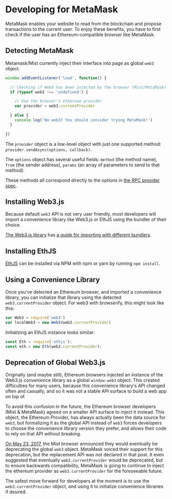 # Developing for MetaMask

MetaMask enables your website to read from the blockchain and propose transactions to the current user. To enjoy these benefits, you have to first check if the user has an Ethereum-compatible browser like MetaMask.

## Detecting MetaMask

Metamask/Mist currently inject their interface into page as global `web3` object.

```javascript
window.addEventListener('load', function() {

  // Checking if Web3 has been injected by the browser (Mist/MetaMask)
  if (typeof web3 !== 'undefined') {

    // Use the browser's ethereum provider
    var provider = web3.currentProvider

  } else {
    console.log('No web3? You should consider trying MetaMask!')
  }

})
```

The `provider` object is a low-level object with just one supported method: `provider.sendAsync(options, callback)`.

The `options` object has several useful fields: `method` (the method name), `from` (the sender address), `params` (an array of parameters to send to that method).

These methods all correspond directly to the options in [the RPC provider spec](https://github.com/ethereum/wiki/wiki/JSON-RPC).

## Installing Web3.js

Because default `web3` API is not very user friendly, most developers will import a convenience library like Web3.js or EthJS using the bundler of their choice.

[The Web3.js library](https://github.com/ethereum/web3.js/) has [a guide for importing with different bundlers](https://github.com/ethereum/wiki/wiki/JavaScript-API#adding-web3).

## Installing EthJS

[EthJS](https://github.com/ethjs/ethjs) can be installed via NPM with npm or yarn by running `npm install`.

## Using a Convenience Library

Once you've detected an Ethereum browser, and imported a convenience library, you can initialize that library using the detected `web3.currentProvider` object. For web3 with browserify, this might look like this:

```javascript
var Web3 = require('web3')
var localWeb3 = new Web3(web3.currentProvider)
```

Initializing an EthJS instance looks similar:
```javascript
const Eth = require('ethjs');
const eth = new Eth(web3.currentProvider);
```

## Deprecation of Global Web3.js

Originally (and maybe still), Ethereum browsers injected an instance of the Web3.js convenience library as a global `window.web3` object.  This created difficulties for many users, because this convenience library's API changed often and casually, and so it was not a stable API surface to build a web app on top of.

To avoid this confusion in the future, the Ethereum browser developers (Mist & MetaMask) agreed on a smaller API surface to inject it instead. This object, the Ethereum Provider, has always actually been the data source for `web3`, but formalizing it as the global API instead of `web3` forces developers to choose the convenience library version they prefer, and allows their code to rely on that API without breaking.

[On May 23, 2017](https://github.com/ethereum/mist/releases/tag/v0.9.0), the Mist browser announced they would eventually be deprecating the global `web3` object. MetaMask voiced their support for this deprecation, but the replacement API was not declared in that post. It even suggested that eventually `web3.currentProvider` would be deprecated, but to ensure backwards compatibility, MetaMask is going to continue to inject the ethereum provider as `web3.currentProvider` for the foreseeable future.

The safest move forward for developers at the moment is to use the `web3.currentProvider` object, and using it to initialize convenience libraries if desired.
